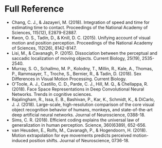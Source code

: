 # Full Reference

<ul>

<li id="Chang2018">Chang, C. J., & Jazayeri, M. (2018). Integration of speed and time for estimating time to contact. Proceedings of the National Academy of Sciences, 115(12), E2879-E2887.</li>

<li id="Kown2015"> Kwon, O. S., Tadin, D., & Knill, D. C. (2015). Unifying account of visual motion and position perception. Proceedings of the National Academy of Sciences, 112(26), 8142-8147.</li>

<li id="Lisi2015"> Lisi, M., & Cavanagh, P. (2015). Dissociation between the perceptual and saccadic localization of moving objects. Current Biology, 25(19), 2535-2540.</li>

<li id="Murray2018"> Murray, S. O., Schallmo, M. P., Kolodny, T., Millin, R., Kale, A., Thomas, P., Rammsayer, T., Troche, S., Bernier, R., & Tadin, D. (2018). Sex Differences in Visual Motion  Processing. Current Biology.</li>

<li id="Otoole2018"> O’Toole, A. J., Castillo, C. D., Parde, C. J., Hill, M. Q., & Chellappa, R. (2018). Face Space Representations in Deep Convolutional Neural Networks. Trends in cognitive sciences.</li>

<li id="Rajalingham2018"> Rajalingham, R., Issa, E. B., Bashivan, P., Kar, K., Schmidt, K., & DiCarlo, J. J. (2018). Large-scale, high-resolution comparison of the core visual object recognition behavior of humans, monkeys, and state-of-the-art deep artificial neural networks. Journal of Neuroscience, 0388-18.</li>

<li id="Sims2018"> Sims, C. R. (2018). Efficient coding explains the universal law of generalization in human perception. Science, 360(6389), 652-656.</li>

<li id="vanHeusden2018"> van Heusden, E., Rolfs, M., Cavanagh, P., & Hogendoorn, H. (2018). Motion extrapolation for eye movements predicts perceived motion-induced position shifts. Journal of Neuroscience, 0736-18. </li>

</ul>
